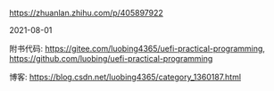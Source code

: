 
https://zhuanlan.zhihu.com/p/405897922

2021-08-01

附书代码: https://gitee.com/luobing4365/uefi-practical-programming, https://github.com/luobing/uefi-practical-programming

博客: https://blog.csdn.net/luobing4365/category_1360187.html